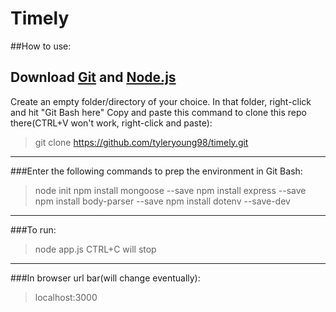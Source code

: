 # Timely
##How to use:


Download [Git](https://git-scm.com/downloads) and [Node.js](https://nodejs.org/en/)
---
Create an empty folder/directory of your choice.
In that folder, right-click and hit "Git Bash here"
Copy and paste this command to clone this repo there(CTRL+V won't work, right-click and paste):
>git clone https://github.com/tyleryoung98/timely.git
---
###Enter the following commands to prep the environment in Git Bash:
>node init
>npm install mongoose --save
>npm install express --save
>npm install body-parser --save
>npm install dotenv --save-dev
---
###To run:
>node app.js
CTRL+C will stop
---


###In browser url bar(will change eventually):
>localhost:3000
